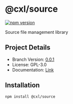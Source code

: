 # @cxl/source 
	
[![npm version](https://badge.fury.io/js/%40cxl%2Fsource.svg)](https://badge.fury.io/js/%40cxl%2Fsource)

Source file management library

## Project Details

-   Branch Version: [0.0.1](https://npmjs.com/package/@cxl/source/v/0.0.1)
-   License: GPL-3.0
-   Documentation: [Link](https://cxlio.github.io/cxl/source)

## Installation

	npm install @cxl/source


